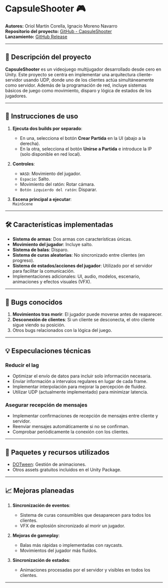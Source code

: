 # CapsuleShooter 🎮

**Autores:** Oriol Martín Corella, Ignacio Moreno Navarro  
**Repositorio del proyecto:** [GitHub - CapsuleShooter](https://github.com/Urii98/Lab3Redes)  
**Lanzamiento:** [GitHub Release](https://github.com/Urii98/Lab3Redes/releases)

---

## 🎯 Descripción del proyecto

**CapsuleShooter** es un videojuego multijugador desarrollado desde cero en Unity. Este proyecto se centra en implementar una arquitectura cliente-servidor usando UDP, donde uno de los clientes actúa simultáneamente como servidor. Además de la programación de red, incluye sistemas básicos de juego como movimiento, disparo y lógica de estados de los jugadores.

---

## 🚀 Instrucciones de uso

1. **Ejecuta dos builds por separado**:
   - En una, selecciona el botón **Crear Partida** en la UI (abajo a la derecha).
   - En la otra, selecciona el botón **Unirse a Partida** e introduce la IP (solo disponible en red local).

2. **Controles**:
   - `WASD`: Movimiento del jugador.
   - `Espacio`: Salto.
   - Movimiento del ratón: Rotar cámara.
   - `Botón izquierdo del ratón`: Disparar.

3. **Escena principal a ejecutar**:  
   `MainScene`

---

## 🛠️ Características implementadas

- **Sistema de armas**: Dos armas con características únicas.
- **Movimiento del jugador**: Incluye salto.
- **Sistema de balas**: Disparo.
- **Sistema de curas aleatorias**: No sincronizado entre clientes (en progreso).
- **Sistema de estados/acciones del jugador**: Utilizado por el servidor para facilitar la comunicación.
- Implementaciones adicionales: UI, audio, modelos, escenario, animaciones y efectos visuales (VFX).

---

## 🐛 Bugs conocidos

1. **Movimientos tras morir**: El jugador puede moverse antes de reaparecer.
2. **Desconexión de clientes**: Si un cliente se desconecta, el otro cliente sigue viendo su posición.
3. Otros bugs relacionados con la lógica del juego.

---

## 💡 Especulaciones técnicas

### Reducir el lag
- Optimizar el envío de datos para incluir solo información necesaria.
- Enviar información a intervalos regulares en lugar de cada frame.
- Implementar interpolación para mejorar la percepción de fluidez.
- Utilizar UDP (actualmente implementado) para minimizar latencia.

### Asegurar recepción de mensajes
- Implementar confirmaciones de recepción de mensajes entre cliente y servidor.
- Reenviar mensajes automáticamente si no se confirman.
- Comprobar periódicamente la conexión con los clientes.

---

## 🔧 Paquetes y recursos utilizados

- [DOTween](https://assetstore.unity.com/packages/tools/animation/dotween-hotween-v2-27676): Gestión de animaciones.
- Otros assets gratuitos incluidos en el Unity Package.

---

## 📈 Mejoras planeadas

1. **Sincronización de eventos**:
   - Sistema de curas consumibles que desaparecen para todos los clientes.
   - VFX de explosión sincronizado al morir un jugador.

2. **Mejoras de gameplay**:
   - Balas más rápidas o implementadas con raycasts.
   - Movimientos del jugador más fluidos.

3. **Sincronización de estados**:
   - Animaciones procesadas por el servidor y visibles en todos los clientes.

---
